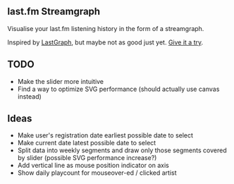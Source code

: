 last.fm Streamgraph
-------------------

Visualise your last.fm listening history in the form of a streamgraph.

Inspired by [LastGraph](http://lastgraph.aeracode.org/), but maybe not as good just yet. [Give it a try](http://dstrekelj.github.io/last.fm-streamgraph).

## TODO

* Make the slider more intuitive
* Find a way to optimize SVG performance (should actually use canvas instead)

## Ideas

* Make user's registration date earliest possible date to select
* Make current date latest possible date to select
* Split data into weekly segments and draw only those segments covered by slider (possible SVG performance increase?)
* Add vertical line as mouse position indicator on axis
* Show daily playcount for mouseover-ed / clicked artist
